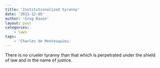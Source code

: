 ```yaml
---
title: 'Institutionalized tyranny'
date: '2011-12-05'
author: 'Greg Raven'
layout: post
categories:
    - laws
tags:
    - 'Charles de Montesquieu'
---
```


There is no crueler tyranny than that which is perpetrated under the shield of law and in the name of justice.